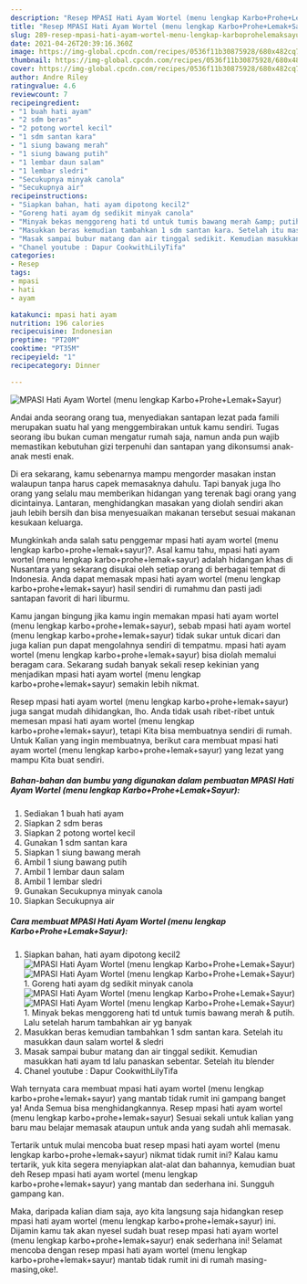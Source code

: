 ```yaml
---
description: "Resep MPASI Hati Ayam Wortel (menu lengkap Karbo+Prohe+Lemak+Sayur) yang nikmat dan Mudah Dibuat"
title: "Resep MPASI Hati Ayam Wortel (menu lengkap Karbo+Prohe+Lemak+Sayur) yang nikmat dan Mudah Dibuat"
slug: 289-resep-mpasi-hati-ayam-wortel-menu-lengkap-karboprohelemaksayur-yang-nikmat-dan-mudah-dibuat
date: 2021-04-26T20:39:16.360Z
image: https://img-global.cpcdn.com/recipes/0536f11b30875928/680x482cq70/mpasi-hati-ayam-wortel-menu-lengkap-karboprohelemaksayur-foto-resep-utama.jpg
thumbnail: https://img-global.cpcdn.com/recipes/0536f11b30875928/680x482cq70/mpasi-hati-ayam-wortel-menu-lengkap-karboprohelemaksayur-foto-resep-utama.jpg
cover: https://img-global.cpcdn.com/recipes/0536f11b30875928/680x482cq70/mpasi-hati-ayam-wortel-menu-lengkap-karboprohelemaksayur-foto-resep-utama.jpg
author: Andre Riley
ratingvalue: 4.6
reviewcount: 7
recipeingredient:
- "1 buah hati ayam"
- "2 sdm beras"
- "2 potong wortel kecil"
- "1 sdm santan kara"
- "1 siung bawang merah"
- "1 siung bawang putih"
- "1 lembar daun salam"
- "1 lembar sledri"
- "Secukupnya minyak canola"
- "Secukupnya air"
recipeinstructions:
- "Siapkan bahan, hati ayam dipotong kecil2"
- "Goreng hati ayam dg sedikit minyak canola"
- "Minyak bekas menggoreng hati td untuk tumis bawang merah &amp; putih. Lalu setelah harum tambahkan air yg banyak"
- "Masukkan beras kemudian tambahkan 1 sdm santan kara. Setelah itu masukkan daun salam wortel &amp; sledri"
- "Masak sampai bubur matang dan air tinggal sedikit. Kemudian masukkan hati ayam td lalu panaskan sebentar. Setelah itu blender"
- "Chanel youtube : Dapur CookwithLilyTifa"
categories:
- Resep
tags:
- mpasi
- hati
- ayam

katakunci: mpasi hati ayam 
nutrition: 196 calories
recipecuisine: Indonesian
preptime: "PT20M"
cooktime: "PT35M"
recipeyield: "1"
recipecategory: Dinner

---
```



![MPASI Hati Ayam Wortel (menu lengkap Karbo+Prohe+Lemak+Sayur)](https://img-global.cpcdn.com/recipes/0536f11b30875928/680x482cq70/mpasi-hati-ayam-wortel-menu-lengkap-karboprohelemaksayur-foto-resep-utama.jpg)

Andai anda seorang orang tua, menyediakan santapan lezat pada famili merupakan suatu hal yang menggembirakan untuk kamu sendiri. Tugas seorang ibu bukan cuman mengatur rumah saja, namun anda pun wajib memastikan kebutuhan gizi terpenuhi dan santapan yang dikonsumsi anak-anak mesti enak.

Di era  sekarang, kamu sebenarnya mampu mengorder masakan instan walaupun tanpa harus capek memasaknya dahulu. Tapi banyak juga lho orang yang selalu mau memberikan hidangan yang terenak bagi orang yang dicintainya. Lantaran, menghidangkan masakan yang diolah sendiri akan jauh lebih bersih dan bisa menyesuaikan makanan tersebut sesuai makanan kesukaan keluarga. 



Mungkinkah anda salah satu penggemar mpasi hati ayam wortel (menu lengkap karbo+prohe+lemak+sayur)?. Asal kamu tahu, mpasi hati ayam wortel (menu lengkap karbo+prohe+lemak+sayur) adalah hidangan khas di Nusantara yang sekarang disukai oleh setiap orang di berbagai tempat di Indonesia. Anda dapat memasak mpasi hati ayam wortel (menu lengkap karbo+prohe+lemak+sayur) hasil sendiri di rumahmu dan pasti jadi santapan favorit di hari liburmu.

Kamu jangan bingung jika kamu ingin memakan mpasi hati ayam wortel (menu lengkap karbo+prohe+lemak+sayur), sebab mpasi hati ayam wortel (menu lengkap karbo+prohe+lemak+sayur) tidak sukar untuk dicari dan juga kalian pun dapat mengolahnya sendiri di tempatmu. mpasi hati ayam wortel (menu lengkap karbo+prohe+lemak+sayur) bisa diolah memalui beragam cara. Sekarang sudah banyak sekali resep kekinian yang menjadikan mpasi hati ayam wortel (menu lengkap karbo+prohe+lemak+sayur) semakin lebih nikmat.

Resep mpasi hati ayam wortel (menu lengkap karbo+prohe+lemak+sayur) juga sangat mudah dihidangkan, lho. Anda tidak usah ribet-ribet untuk memesan mpasi hati ayam wortel (menu lengkap karbo+prohe+lemak+sayur), tetapi Kita bisa membuatnya sendiri di rumah. Untuk Kalian yang ingin membuatnya, berikut cara membuat mpasi hati ayam wortel (menu lengkap karbo+prohe+lemak+sayur) yang lezat yang mampu Kita buat sendiri.

<!--inarticleads1-->

##### Bahan-bahan dan bumbu yang digunakan dalam pembuatan MPASI Hati Ayam Wortel (menu lengkap Karbo+Prohe+Lemak+Sayur):

1. Sediakan 1 buah hati ayam
1. Siapkan 2 sdm beras
1. Siapkan 2 potong wortel kecil
1. Gunakan 1 sdm santan kara
1. Siapkan 1 siung bawang merah
1. Ambil 1 siung bawang putih
1. Ambil 1 lembar daun salam
1. Ambil 1 lembar sledri
1. Gunakan Secukupnya minyak canola
1. Siapkan Secukupnya air




<!--inarticleads2-->

##### Cara membuat MPASI Hati Ayam Wortel (menu lengkap Karbo+Prohe+Lemak+Sayur):

1. Siapkan bahan, hati ayam dipotong kecil2
<img src="https://img-global.cpcdn.com/steps/09b7fd6b0aad010b/160x128cq70/mpasi-hati-ayam-wortel-menu-lengkap-karboprohelemaksayur-langkah-memasak-1-foto.jpg" alt="MPASI Hati Ayam Wortel (menu lengkap Karbo+Prohe+Lemak+Sayur)"><img src="https://img-global.cpcdn.com/steps/7f1ab310402aaec8/160x128cq70/mpasi-hati-ayam-wortel-menu-lengkap-karboprohelemaksayur-langkah-memasak-1-foto.jpg" alt="MPASI Hati Ayam Wortel (menu lengkap Karbo+Prohe+Lemak+Sayur)">1. Goreng hati ayam dg sedikit minyak canola
<img src="https://img-global.cpcdn.com/steps/d232d67173c7e439/160x128cq70/mpasi-hati-ayam-wortel-menu-lengkap-karboprohelemaksayur-langkah-memasak-2-foto.jpg" alt="MPASI Hati Ayam Wortel (menu lengkap Karbo+Prohe+Lemak+Sayur)"><img src="https://img-global.cpcdn.com/steps/281b53ee577ae100/160x128cq70/mpasi-hati-ayam-wortel-menu-lengkap-karboprohelemaksayur-langkah-memasak-2-foto.jpg" alt="MPASI Hati Ayam Wortel (menu lengkap Karbo+Prohe+Lemak+Sayur)">1. Minyak bekas menggoreng hati td untuk tumis bawang merah &amp; putih. Lalu setelah harum tambahkan air yg banyak
1. Masukkan beras kemudian tambahkan 1 sdm santan kara. Setelah itu masukkan daun salam wortel &amp; sledri
1. Masak sampai bubur matang dan air tinggal sedikit. Kemudian masukkan hati ayam td lalu panaskan sebentar. Setelah itu blender
1. Chanel youtube : Dapur CookwithLilyTifa




Wah ternyata cara membuat mpasi hati ayam wortel (menu lengkap karbo+prohe+lemak+sayur) yang mantab tidak rumit ini gampang banget ya! Anda Semua bisa menghidangkannya. Resep mpasi hati ayam wortel (menu lengkap karbo+prohe+lemak+sayur) Sesuai sekali untuk kalian yang baru mau belajar memasak ataupun untuk anda yang sudah ahli memasak.

Tertarik untuk mulai mencoba buat resep mpasi hati ayam wortel (menu lengkap karbo+prohe+lemak+sayur) nikmat tidak rumit ini? Kalau kamu tertarik, yuk kita segera menyiapkan alat-alat dan bahannya, kemudian buat deh Resep mpasi hati ayam wortel (menu lengkap karbo+prohe+lemak+sayur) yang mantab dan sederhana ini. Sungguh gampang kan. 

Maka, daripada kalian diam saja, ayo kita langsung saja hidangkan resep mpasi hati ayam wortel (menu lengkap karbo+prohe+lemak+sayur) ini. Dijamin kamu tak akan nyesel sudah buat resep mpasi hati ayam wortel (menu lengkap karbo+prohe+lemak+sayur) enak sederhana ini! Selamat mencoba dengan resep mpasi hati ayam wortel (menu lengkap karbo+prohe+lemak+sayur) mantab tidak rumit ini di rumah masing-masing,oke!.

